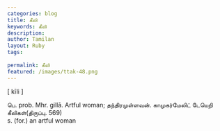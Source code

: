 ```yaml
---
categories: blog
title: கீலி
keywords: கீலி
description: 
author: Tamilan
layout: Ruby
tags: 
 
permalink: கீலி
featured: /images/ttak-48.png
---
```

  
[ kīli ]  
  
பெ. prob. Mhr. gillā. Artful woman; தந்திரமுள்ளவன். காமுகர்மேலிட் டேயெறி கீலிகள்(திருப்பு. 569)  
s. (for.) an artful woman